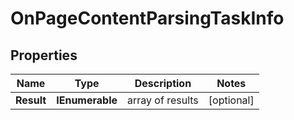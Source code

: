 # OnPageContentParsingTaskInfo


## Properties

| Name | Type | Description | Notes |
|------------ | ------------- | ------------- | -------------|
**Result** | **IEnumerable<OnPageContentParsingResultInfo>** | array of results |[optional]|